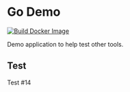 # Go Demo

[![Build Docker Image](https://github.com/joostvdg/go-demo/actions/workflows/main.yaml/badge.svg)](https://github.com/joostvdg/go-demo/actions/workflows/main.yaml)

Demo application to help test other tools.

## Test

Test #14

